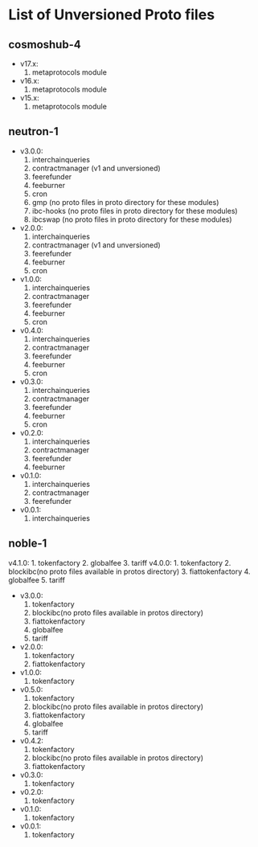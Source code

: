# List of Unversioned Proto files

## cosmoshub-4
- v17.x: 
    1. metaprotocols module
- v16.x: 
    1. metaprotocols module
- v15.x: 
    1. metaprotocols module

## neutron-1
- v3.0.0:
    1. interchainqueries
    2. contractmanager (v1 and unversioned)
    3. feerefunder
    4. feeburner
    5. cron
    6. gmp (no proto files in proto directory for these modules)
    7. ibc-hooks (no proto files in proto directory for these modules)
    8. ibcswap (no proto files in proto directory for these modules)
- v2.0.0:
    1. interchainqueries
    2. contractmanager (v1 and unversioned)
    3. feerefunder
    4. feeburner
    5. cron
- v1.0.0:
    1. interchainqueries
    2. contractmanager
    3. feerefunder
    4. feeburner
    5. cron
- v0.4.0:
    1. interchainqueries
    2. contractmanager
    3. feerefunder
    4. feeburner
    5. cron
- v0.3.0:
    1. interchainqueries
    2. contractmanager
    3. feerefunder
    4. feeburner
    5. cron
- v0.2.0:
    1. interchainqueries
    2. contractmanager
    3. feerefunder
    4. feeburner
- v0.1.0:
    1. interchainqueries
    2. contractmanager
    3. feerefunder
- v0.0.1:
    1. interchainqueries

## noble-1
 v4.1.0: 
    1. tokenfactory
    2. globalfee
    3. tariff
 v4.0.0: 
    1. tokenfactory
    2. blockibc(no proto files available in protos directory)
    3. fiattokenfactory
    4. globalfee
    5. tariff
- v3.0.0: 
    1. tokenfactory
    2. blockibc(no proto files available in protos directory)
    3. fiattokenfactory
    4. globalfee
    5. tariff
- v2.0.0: 
    1. tokenfactory
    2. fiattokenfactory
- v1.0.0: 
    1. tokenfactory
- v0.5.0: 
    1. tokenfactory
    2. blockibc(no proto files available in protos directory)
    3. fiattokenfactory
    4. globalfee
    5. tariff
- v0.4.2: 
    1. tokenfactory
    2. blockibc(no proto files available in protos directory)
    3. fiattokenfactory
- v0.3.0: 
    1. tokenfactory
- v0.2.0: 
    1. tokenfactory
- v0.1.0: 
    1. tokenfactory
- v0.0.1: 
    1. tokenfactory